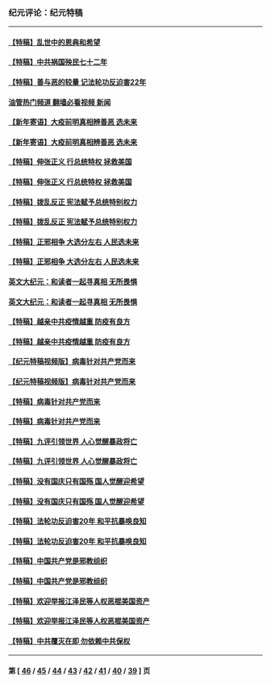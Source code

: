 ### 纪元评论：纪元特稿
---
#### [【特稿】乱世中的恩典和希望](../../pages/nsc424/n13734687.md?06140330) 
#### [【特稿】中共祸国殃民七十二年](../../pages/nsc424/n13272607.md?06140330) 
#### [【特稿】善与恶的较量 记法轮功反迫害22年](../../pages/nsc424/n13086597.md?06140330) 
#### [油管热门频道 翻墙必看视频 新闻](ok?06140330)
#### [【新年寄语】大疫前明真相辨善恶 选未来](../../pages/nsc424/n12660855.md?06140330) 
#### [【新年寄语】大疫前明真相辨善恶 选未来](../../pages/nsc424/n12660855.md?06140330) 
#### [【特稿】伸张正义 行总统特权 拯救美国](../../pages/nsc424/n12616806.md?06140330) 
#### [【特稿】伸张正义 行总统特权 拯救美国](../../pages/nsc424/n12616806.md?06140330) 
#### [【特稿】拨乱反正 宪法赋予总统特别权力](../../pages/nsc424/n12598306.md?06140330) 
#### [【特稿】拨乱反正 宪法赋予总统特别权力](../../pages/nsc424/n12598306.md?06140330) 
#### [【特稿】正邪相争 大选分左右 人民选未来](../../pages/nsc424/n12545208.md?06140330) 
#### [【特稿】正邪相争 大选分左右 人民选未来](../../pages/nsc424/n12545208.md?06140330) 
#### [英文大纪元：和读者一起寻真相 无所畏惧](../../pages/nsc424/n12542027.md?06140330) 
#### [英文大纪元：和读者一起寻真相 无所畏惧](../../pages/nsc424/n12542027.md?06140330) 
#### [【特稿】越亲中共疫情越重 防疫有良方](../../pages/nsc424/n12042989.md?06140330) 
#### [【特稿】越亲中共疫情越重 防疫有良方](../../pages/nsc424/n12042989.md?06140330) 
#### [【纪元特稿视频版】病毒针对共产党而来](../../pages/nsc424/n11977328.md?06140330) 
#### [【纪元特稿视频版】病毒针对共产党而来](../../pages/nsc424/n11977328.md?06140330) 
#### [【特稿】病毒针对共产党而来](../../pages/nsc424/n11928818.md?06140330) 
#### [【特稿】病毒针对共产党而来](../../pages/nsc424/n11928818.md?06140330) 
#### [【特稿】九评引领世界 人心觉醒暴政将亡](../../pages/nsc424/n11660496.md?06140330) 
#### [【特稿】九评引领世界 人心觉醒暴政将亡](../../pages/nsc424/n11660496.md?06140330) 
#### [【特稿】没有国庆只有国殇 国人觉醒迎希望](../../pages/nsc424/n11549354.md?06140330) 
#### [【特稿】没有国庆只有国殇 国人觉醒迎希望](../../pages/nsc424/n11549354.md?06140330) 
#### [【特稿】法轮功反迫害20年 和平抗暴唤良知](../../pages/nsc424/n11389135.md?06140330) 
#### [【特稿】法轮功反迫害20年 和平抗暴唤良知](../../pages/nsc424/n11389135.md?06140330) 
#### [【特稿】中国共产党是邪教组织](../../pages/nsc424/n11355551.md?06140330) 
#### [【特稿】中国共产党是邪教组织](../../pages/nsc424/n11355551.md?06140330) 
#### [【特稿】欢迎举报江泽民等人权恶棍美国资产](../../pages/nsc424/n11303040.md?06140330) 
#### [【特稿】欢迎举报江泽民等人权恶棍美国资产](../../pages/nsc424/n11303040.md?06140330) 
#### [【特稿】中共覆灭在即 勿依赖中共保权](../../pages/nsc424/n11278510.md?06140330) 

---
#### 第 [ [46](./46.md?06140330) / [45](./45.md?06140330) / [44](./44.md?06140330) / [43](./43.md?06140330) / [42](./42.md?06140330) / [41](./41.md?06140330) / [40](./40.md?06140330) / [39](./39.md?06140330) ] 页
